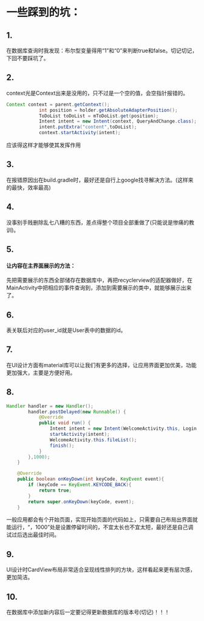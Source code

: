 # 一些踩到的坑：	

## 1.

在数据库查询时我发现：布尔型变量得用“1”和“0”来判断true和false。切记切记，下回不要踩坑了。

## 2.

context光是Context出来是没用的，只不过是一个空的值，会空指针报错的。

```java
Context context = parent.getContext();
            int position = holder.getAbsoluteAdapterPosition();
            ToDoList toDoList = mToDoList.get(position);
            Intent intent = new Intent(context, QueryAndChange.class);
            intent.putExtra("content",toDoList);
            context.startActivity(intent);
```

应该得这样才能够使其发挥作用

## 3.

在报错原因出在build.gradle时，最好还是自行上google找寻解决方法。(这样来的最快，效率最高)

## 4.

没事别手贱删除乱七八糟的东西，差点得整个项目全部重做了(只能说是惨痛的教训)。

## 5.

#### 让内容在主界面展示的方法：

先把需要展示的东西全部储存在数据库中，再把recyclerview的适配器做好，在MainActivity中把相应的事件查询到，添加到需要展示的类中，就能够展示出来了。

## 6.

表关联后对应的user_id就是User表中的数据的id。

## 7.

在UI设计方面有material库可以让我们有更多的选择，让应用界面更加优美，功能更加强大，主要是方便好用。

## 8.

```java
Handler handler = new Handler();
        handler.postDelayed(new Runnable() {
            @Override
            public void run() {
                Intent intent = new Intent(WelcomeActivity.this, Login.class);
                startActivity(intent);
                WelcomeActivity.this.fileList();
                finish();
            }
        },1000);
    }

    @Override
    public boolean onKeyDown(int keyCode, KeyEvent event){
        if (keyCode == KeyEvent.KEYCODE_BACK){
            return true;
        }
        return super.onKeyDown(keyCode, event);
    }
```

一般应用都会有个开始页面，实现开始页面的代码如上，只需要自己布局出界面就能运行，“，1000”处是设置停留时间的，不宜太长也不宜太短，最好还是自己调试过后选出最佳时间。

## 9.

UI设计时CardView布局非常适合呈现线性排列的方块，这样看起来更有层次感，更加简洁。

## 10.

在数据库中添加新内容后一定要记得更新数据库的版本号(切记)！！！